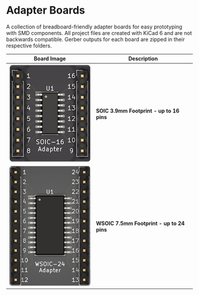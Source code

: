 # Adapter Boards
A collection of breadboard-friendly adapter boards for easy prototyping with SMD components. All project files are created with KiCad 6 and are not backwards compatible. Gerber outputs for each board are zipped in their respective folders.

| Board Image | Description |
|---|---|
| ![SOIC-16](SOIC-16_3.9mm/SOIC-16_3.9mm_Board_Small.png)  | **SOIC 3.9mm Footprint - up to 16 pins**  |
| ![WSOIC-24](WSOIC-24_7.5mm/WSOIC-24_7.5mm_Board_Small.png)| **WSOIC 7.5mm Footprint - up to 24 pins** |
